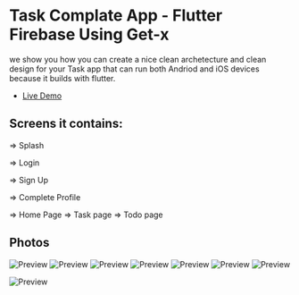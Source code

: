 # Task Complate App - Flutter Firebase Using Get-x


we show you how you can create a nice
clean archetecture and clean design for your Task app that can
run both Andriod and iOS devices because it builds with flutter.
- [Live Demo](https://www.youtube.com/watch?v=GizzU7lSp_Q)
## Screens it contains:

=> Splash

=> Login

=> Sign Up

=> Complete Profile

=> Home Page
=> Task page
=> Todo page
## Photos
![Preview](/login.jpg)
![Preview](/regs.jpg)
![Preview](/home.jpg)
![Preview](/task.jpg)
![Preview](/todo.jpg)
![Preview](/todos.jpg)
![Preview](/profile.jpg)

![Preview](/dark.jpg)
